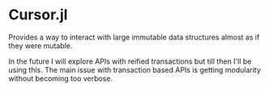 # Cursor.jl

Provides a way to interact with large immutable data structures almost as if they were mutable.

In the future I will explore APIs with reified transactions but till then I'll be using this. The main issue with transaction based APIs is getting modularity without becoming too verbose.
